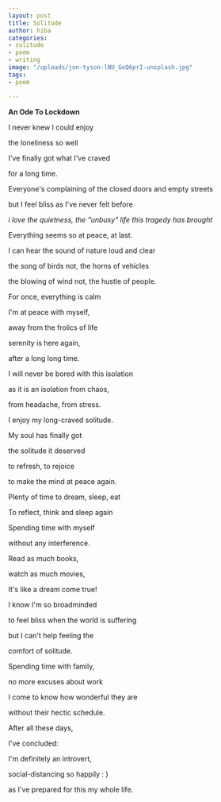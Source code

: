 ```yaml
---
layout: post
title: Solitude
author: hiba
categories:
- solitude
- poem
- writing
image: "/uploads/jon-tyson-lNU_GoQ6prI-unsplash.jpg"
tags:
- poem

---
```

**An Ode To Lockdown**

I never knew I could enjoy

the loneliness so well

I've finally got what I've craved

for a long time.

Everyone's complaining of the closed doors and empty streets

but I feel bliss as I've never felt before

_i love the quietness, the "unbusy" life this tragedy has brought_

Everything seems so at peace, at last.

I can hear the sound of nature loud and clear

the song of birds not, the horns of vehicles

the blowing of wind not, the hustle of people.

For once, everything is calm

I'm at peace with myself,

away from the frolics of life

serenity is here again,

after a long long time.

I will never be bored with this isolation

as it is an isolation from chaos,

from headache, from stress.

I enjoy my long-craved solitude.

My soul has finally got

the solitude it deserved

to refresh, to rejoice

to make the mind at peace again.

Plenty of time to dream, sleep, eat

To reflect, think and sleep again

Spending time with myself

without any interference.

Read as much books,

watch as much movies,

It's like a dream come true!

I know I'm so broadminded

to feel bliss when the world is suffering

but I can't help feeling the

comfort of solitude.

Spending time with family,

no more excuses about work

I come to know how wonderful they are

without their hectic schedule.

After all these days,

I've concluded:

I'm definitely an introvert,

social-distancing so happily : )

as I've prepared for this my whole life.